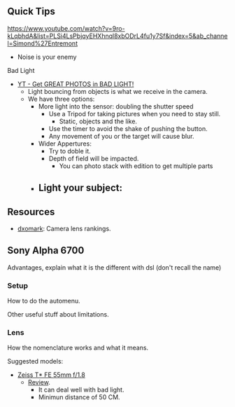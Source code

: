 


## Quick Tips


https://www.youtube.com/watch?v=9ro-kLqbhdA&list=PLSi4LsPbjqyEHXhnql8xbODrL4fu1y7Sf&index=5&ab_channel=Simond%27Entremont

- Noise is your enemy

Bad Light
- [YT - Get GREAT PHOTOS in BAD LIGHT!](https://youtu.be/9ro-kLqbhdA?si=GBJln3Av_8ims3AX)
  - Light bouncing from objects is what we receive in the camera.
  - We have three options:
    - More light into the sensor: doubling the shutter speed
      - Use a Tripod for taking pictures when you need to stay still.
        - Static, objects and the like.
      - Use the timer to avoid the shake of pushing the button.
      - Any movement of you or the target will cause blur.
    - Wider Appertures: 
      - Try to doble it.
      - Depth of field will be impacted.
        - You can photo stack with edition to get multiple parts
    - Light your subject:
      - 



## Resources
 
- [dxomark](https://www.dxomark.com/Lenses/): Camera lens rankings.

## Sony Alpha 6700

Advantages, explain what it is the different with dsl (don't recall the name)

### Setup

How to do the automenu.

Other useful stuff about limitations.

### Lens 

How the nomenclature works and what it means.

Suggested models:

- [Zeiss T* FE 55mm f/1.8](https://www.kenrockwell.com/sony/zeiss/55mm-f18.htm)
  - [Review](https://youtu.be/4MtIRKqhWaY?si=_VlW4AI_ilmS8icd).
    - It can deal well with bad light.
    - Minimun distance of 50 CM.